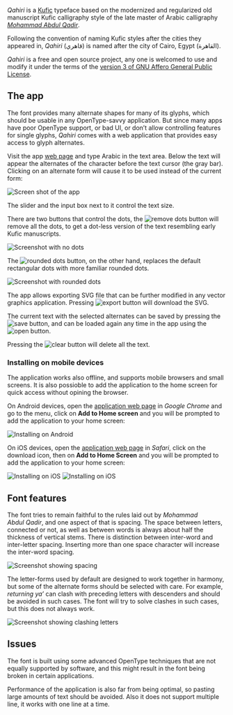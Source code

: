 _Qahiri_ is a [Kufic][1] typeface based on the modernized and regularized old
manuscript Kufic calligraphy style of the late master of Arabic calligraphy
[_Mohammad Abdul Qadir_][2].

Following the convention of naming Kufic styles after the cities they appeared
in, _Qahiri_ (قاهري) is named after the city of Cairo, Egypt (القاهرة).

_Qahiri_ is a free and open source project, any one is welcomed to use and
modify it under the terms of the [version 3 of GNU Affero General Public
License][5].

## The app
The font provides many alternate shapes for many of its glyphs, which should be
usable in any OpenType-savvy application. But since many apps have poor
OpenType support, or bad UI, or don’t allow controlling features for single
glyphs, _Qahiri_ comes with a web application that provides easy access to glyph
alternates.

Visit the app [web page][4] and type Arabic in the text area. Below the text
will appear the alternates of the character before the text cursor (the gray
bar). Clicking on an alternate form will cause it to be used instead of the
current form:

![Screen shot of the app](assets/images/screenshot.png)

The slider and the input box next to it control the text size.

There are two buttons that control the dots, the ![remove
dots](app/assets/images/remove-dots.svg) button will remove all the dots, to
get a dot-less version of the text resembling early Kufic manuscripts.

![Screenshot with no dots](assets/images/screenshot-dotless.png)

The ![rounded dots](app/assets/images/round-dots.svg) button, on the other
hand, replaces the default rectangular dots with more familiar rounded dots.

![Screenshot with rounded dots](assets/images/screenshot-rounded-dots.png)

The app allows exporting SVG file that can be further modified in any vector
graphics application. Pressing ![export](app/assets/images/export.svg) button
will download the SVG.

The current text with the selected alternates can be saved by pressing the
![save](app/assets/images/save.svg) button, and can be loaded again any time in
the app using the ![open](app/assets/images/open.svg) button.

Pressing the ![clear](app/assets/images/clear.svg) button will delete all the
text.

### Installing on mobile devices
The application works also offline, and supports mobile browsers and small
screens. It is also possioble to add the application to the home screen for
quick access without opining the browser.

On Android devices, open the [application web page][4] in _Google Chrome_ and
go to the menu, click on __Add to Home screen__ and you will be prompted to add
the application to your home screen:

![Installing on Android](./assets/images/install-android-en.png#install)

On iOS devices, open the [application web page][4] in _Safari_, click on the
download icon, then on __Add to Home Screen__ and you will be prompted to add
the application to your home screen:

![Installing on iOS](./assets/images/install-ios-1-en.png#install)
![Installing on iOS](./assets/images/install-ios-2-en.png#install)

## Font features
The font tries to remain faithful to the rules laid out by _Mohammad
Abdul Qadir_, and one aspect of that is spacing. The space between letters,
connected or not, as well as between words is always about half the thickness
of vertical stems. There is distinction between inter-word and inter-letter
spacing. Inserting more than one space character will increase the inter-word
spacing.

![Screenshot showing spacing](assets/images/screenshot-spacing.png)

The letter-forms used by default are designed to work together in harmony, but
some of the alternate forms should be selected with care. For example,
_returning ya’_ can clash with preceding letters with descenders and should be
avoided in such cases. The font will try to solve clashes in such cases, but
this does not always work.

![Screenshot showing clashing letters](assets/images/screenshot-clash.png)

## Issues
The font is built using some advanced OpenType techniques that are not equally
supported by software, and this might result in the font being broken in
certain applications.

Performance of the application is also far from being optimal, so pasting large
amounts of text should be avoided. Also it does not support multiple line, it
works with one line at a time.

[1]: https://en.wikipedia.org/wiki/Kufic
[2]: https://ar.wikipedia.org/wiki/محمد_عبد_القادر_عبد_الله_(خطاط)
[3]: https://github.com/alif-type/qahiri/releases/latest
[4]: https://alif-type.github.io/qahiri/app/
[5]: https://github.com/alif-type/qahiri/blob/master/LICENSE
